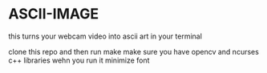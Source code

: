 # ASCII-IMAGE
this turns your webcam video into ascii art in your terminal

clone this repo and then run make
make sure you have opencv and ncurses c++ libraries
wehn you run it minimize font
